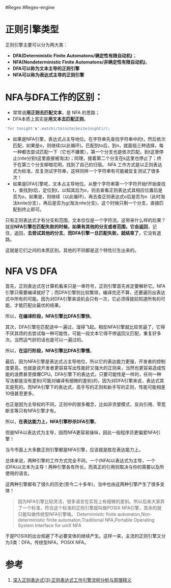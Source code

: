 #Regex #Regex-engine 
# 正则引擎类型

正则引擎主要可以分为两大类：
- **DFA(Deterministic Finite Automatons/确定性有限自动机)**；
- **NFA(Nondeterministic Finite Automatons/非确定性有限自动机)**。
- **DFA可以称为文本主导的正则引擎**
- **NFA可以称为表达式主导的正则引擎**

# NFA与DFA工作的区别：

- 常常说**用正则去匹配文本**，是 NFA 的思路；
- DFA本质上其实是**用文本去匹配正则**。

```javascript
'for tonight's'.match(/to(nite|knite|night)/);
```

- 如果是NFA引擎，表达式占主导地位。在字符串先查找字符串中的t，然后依次匹配，如果是o，则继续(以此循环)。匹配到to后，到n，就面临三种选择，每一种都去尝试匹配一下（它也不嫌累），第一个分支也是依次匹配，到t这里停止(nite分到t这里直接被淘汰)；同理，接着第二个分支在k这里也停止了；终于在第三个分支柳暗花明，找到了自己的归宿。 NFA 工作方式是以正则表达式为标准，反复测试字符串，这样同样一个字符串有可能被反复测试了很多次！
- 如果是DFA引擎呢，文本占主导地位。从整个字符串第一个字符开始f开始查找t，查找到t后，定位到t，以知其后为o，则去查看正则表达式其相应位置后是否为o，如果是，则继续（以此循环)，再去查正则表达式o后是否为n（此时淘汰knite分支），再后是否为g(淘汰nite分支)，这个时候只剩一个分支，直接匹配到终止即可。

只有正则表达式才有分支和范围，文本仅仅是一个字符流。这带来什么样的后果？就是**NFA引擎在匹配失败的时候，如果有其他的分支或者范围，它会返回**，记住，返回，**去尝试其他的分支**。**而DFA引擎一旦匹配失败，就结束了**，它没有退路。

这就是它们之间的本质区别。其他的不同都是这个特性衍生出来的。

# NFA VS DFA

首先，正则表达式在计算机看来只是一串符号，正则引擎首先肯定要解析它。NFA引擎只需要编译就好了；而DFA引擎则比较繁琐，编译完还不算，还要遍历出表达式中所有的可能。因为对DFA引擎来说机会只有一次，它必须得提前知道所有的可能，才能匹配出最优的结果。

所以，**在编译阶段，NFA引擎比DFA引擎快**。

其次，DFA引擎在匹配途中一遍过，溜得飞起。相反NFA引擎就比较苦逼了，它得不厌其烦的去尝试每一种可能性，可能一段文本它得不停返回又匹配，重复好多次。当然运气好的话也是可以一遍过的。

所以，**在运行阶段，NFA引擎比DFA引擎慢**。

最后，因为NFA引擎是表达式占主导地位，所以它的表达能力更强，开发者的控制度更高，也就是说开发者更容易写出性能好又强大的正则来，当然也更容易造成性能的浪费甚至撑爆CPU。DFA引擎下的表达式，只要可能性是一样的，任何一种写法都是没有差别(可能对编译有细微的差别)的，因为对DFA引擎来说，表达式其实是死的。而NFA引擎下的表达式，高手写的正则和新手写的正则，性能可能相差10倍甚至更多。

也正是因为主导权的不同，正则中的很多概念，比如非贪婪模式、反向引用、零宽断言等只有NFA引擎才有。

所以，**在表达能力上，NFA引擎秒杀DFA引擎**。

但是NFA以表达式为主导，因而NFA更容易操纵，因此一般程序员更偏爱NFA引擎！

当今市面上大多数正则引擎都是NFA引擎，应该就是胜在表达能力上。

总体来说，两种引擎的工作方式完全不同，一个(NFA)以表达式为主导，一个(DFA)以文本为主导！两种引擎各有所长，而真正的引用则取决与你的需要以及所使用的语言。

这两种引擎都有了很久的历史(至今二十多年)，当中也由这两种引擎产生了很多变体！

> 因为NFA引擎比较灵活，很多语言在实现上有细微的差别。所以后来大家弄了一个标准，符合这个标准的正则引擎就叫做POSIX NFA引擎，其余的就只能叫做传统型NFA引擎咯。 Deterministic finite automaton,Non-deterministic finite automaton,Traditional NFA,Portable Operating System Interface for uniX NFA

于是POSIX的出台规避了不必要变体的继续产生。这样一来，主流的正则引擎又分为3类：DFA，传统型NFA，POSIX NFA。


# 参考
1. [深入正则表达式(3):正则表达式工作引擎流程分析与原理释义 ](https://cloud.tencent.com/developer/article/1639509)